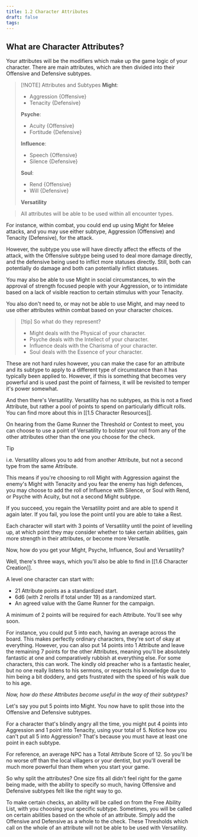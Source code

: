 ```yaml
---
title: 1.2 Character Attributes
draft: false
tags:
---
```

## What are Character Attributes?

Your attributes will be the modifiers which make up the game logic of your character.
There are main attributes, which are then divided into their Offensive and Defensive subtypes.

> [!NOTE] Attributes and Subtypes
> **Might**:
> - Aggression {Offensive}
> - Tenacity {Defensive}
> 
> **Psyche**:
> - Acuity {Offensive}
> - Fortitude {Defensive}
> 
> **Influence**:
> - Speech {Offensive}
> - Silence {Defensive}
> 
> **Soul**:
> - Rend {Offensive}
> - Will {Defensive}
>   
> **Versatility**

>All attributes will be able to be used within all encounter types.

For instance, within combat, you could end up using Might for Melee attacks, and you may use either subtype, Aggression (Offensive) and Tenacity (Defensive), for the attack.

However, the subtype you use will have directly affect the effects of the attack, with the Offensive subtype being used to deal more damage directly, and the defensive being used to inflict more statuses directly. Still, both can potentially do damage and both can potentially inflict statuses.

You may also be able to use Might in social circumstances, to win the approval of strength focused people with your Aggression, or to intimidate based on a lack of visible reaction to certain stimulus with your Tenacity.

You also don't need to, or may not be able to use Might, and may need to use other attributes within combat based on your character choices.

> [!tip] So what do they represent?
> 
> - Might deals with the Physical of your character.
> - Psyche deals with the Intellect of your character.
> - Influence deals with the Charisma of your character.
> - Soul deals with the Essence of your character.

These are not hard rules however, you can make the case for an attribute and its subtype to apply to a different type of circumstance than it has typically been applied to. However, if this is something that becomes very powerful and is used past the point of fairness, it will be revisited to temper it's power somewhat.

And then there's Versatility. Versatility has no subtypes, as this is not a fixed Attribute, but rather a pool of points to spend on particularly difficult rolls. You can find more about this in [[1.5 Character Resources]].

On hearing from the Game Runner the Threshold or Contest to meet, you can choose to use a point of Versatility to bolster your roll from any of the other attributes other than the one you choose for the check. 

> [!tip] 
> i.e. Versatility allows you to add from another Attribute, but not a second type from the same Attribute.

This means if you're choosing to roll Might with Aggression against the enemy's Might with Tenacity and you fear the enemy has high defences, you may choose to add the roll of Influence with Silence, or Soul with Rend, or Psyche with Acuity, but not a second Might subtype.

If you succeed, you regain the Versatility point and are able to spend it again later. If you fail, you lose the point until you are able to take a Rest.

Each character will start with 3 points of Versatility until the point of levelling up, at which point they may consider whether to take certain abilities, gain more strength in their attributes, or become more Versatile.

Now, how do you get your Might, Psyche, Influence, Soul and Versatility?

Well, there's three ways, which you'll also be able to find in [[1.6 Character Creation]].

A level one character can start with:
- 21 Attribute points as a standardized start.
- 6d6 (with 2 rerolls if total under 19) as a randomized start.
- An agreed value with the Game Runner for the campaign.

A minimum of 2 points will be required for each Attribute. You'll see why soon.

For instance, you could put 5 into each, having an average across the board. This makes perfectly ordinary characters, they're sort of okay at everything.
However, you can also put 14 points into 1 Attribute and leave the remaining 7 points for the other Attributes, meaning you'll be absolutely fantastic at one and comparatively rubbish at everything else. For some characters, this can work. The kindly old preacher who is a fantastic healer, but no one really listens to his sermons, or respects his knowledge due to him being a bit doddery, and gets frustrated with the speed of his walk due to his age.

_Now, how do these Attributes become useful in the way of their subtypes?_ 

Let's say you put 5 points into Might. You now have to split those into the Offensive and Defensive subtypes.

For a character that's blindly angry all the time, you might put 4 points into Aggression and 1 point into Tenacity, using your total of 5. Notice how you can't put all 5 into Aggression?
That's because you must have at least one point in each subtype. 

For reference, an average NPC has a Total Attribute Score of 12. So you'll be no worse off than the local villagers or your dentist, but you'll overall be much more powerful than them when you start your game.

So why split the attributes? One size fits all didn't feel right for the game being made, with the ability to specify so much, having Offensive and Defensive subtypes felt like the right way to go. 

To make certain checks, an ability will be called on from the Free Ability List, with you choosing your specific subtype. Sometimes, you will be called on certain abilities based on the whole of an attribute. Simply add the Offensive and Defensive as a whole to the check. These Thresholds which call on the whole of an attribute will not be able to be used with Versatility.




